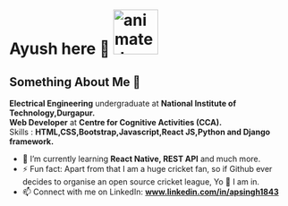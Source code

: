 # Ayush here :wave: <a href="https://www.animatedimages.org/cat-motorbike-73.htm"><img src="https://www.animatedimages.org/data/media/73/animated-motorbike-image-0031.gif" border="0" alt="animated-motorbike-image-0031" height=80px width=80px /></a>
## Something About Me :ghost:

**Electrical Engineering** undergraduate at **National Institute of Technology,Durgapur.** <br>
**Web Developer** at **Centre for Cognitive Activities (CCA).**<br>
Skills : **HTML,CSS,Bootstrap,Javascript,React JS,Python and Django framework.**<br>
- 🌱 I’m currently learning **React Native, REST API** and much more.
- ⚡ Fun fact: Apart from that I am a huge cricket fan, so if Github ever decides to organise an open source cricket league, Yo :metal: I am in.
- 📫 Connect with me on LinkedIn: **www.linkedin.com/in/apsingh1843**
<!--
**apsingh1843/apsingh1843** is a ✨ _special_ ✨ repository because its `README.md` (this file) appears on your GitHub profile.

Here are some ideas to get you started:

- 🔭 I’m currently working on ...

- 👯 I’m looking to collaborate on ...
- 🤔 I’m looking for help with ...
- 💬 Ask me about ...

- 😄 Pronouns: ...

-->

